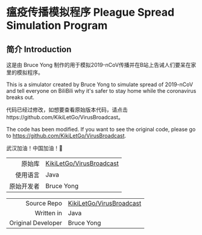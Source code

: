 # 瘟疫传播模拟程序 Pleague Spread Simulation Program

## 简介 Introduction

这是由 Bruce Yong 制作的用于模拟2019-nCoV传播并在B站上告诫人们要呆在家里的模拟程序。

This is a simulator created by Bruce Yong to simulate spread of 2019-nCoV 
and tell everyone on BiliBili why it's safer to stay home while the coronavirus breaks out.  

代码已经过修改，如想要查看原始版本代码，请点击https://github.com/KikiLetGo/VirusBroadcast。

The code has been modified. If you want to see the original code, please go to https://github.com/KikiLetGo/VirusBroadcast.

武汉加油！中国加油！💪

|||
| --: | :-- |
| 原始库 | [KikiLetGo/VirusBroadcast](https://github.com/KikiLetGo/VirusBroadcast) |
| 使用语言 | Java |
| 原始开发者 | Bruce Yong |

|||
| --: | :-- |
| Source Repo | [KikiLetGo/VirusBroadcast](https://github.com/KikiLetGo/VirusBroadcast) |
| Written in | Java |
| Original Developer | Bruce Yong |
